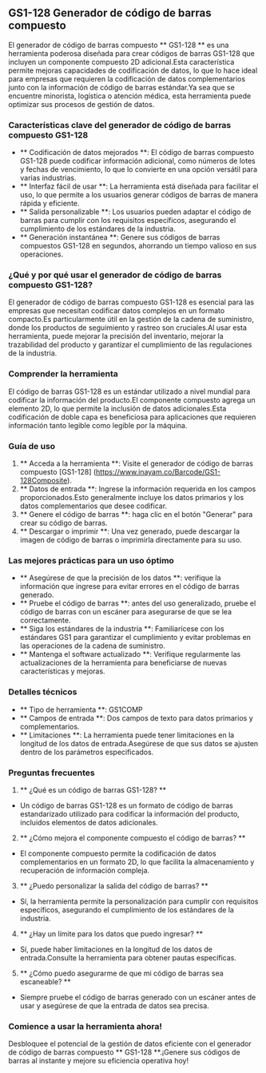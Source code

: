 ## GS1-128 Generador de código de barras compuesto

El generador de código de barras compuesto ** GS1-128 ** es una herramienta poderosa diseñada para crear códigos de barras GS1-128 que incluyen un componente compuesto 2D adicional.Esta característica permite mejoras capacidades de codificación de datos, lo que lo hace ideal para empresas que requieren la codificación de datos complementarios junto con la información de código de barras estándar.Ya sea que se encuentre minorista, logística o atención médica, esta herramienta puede optimizar sus procesos de gestión de datos.

### Características clave del generador de código de barras compuesto GS1-128

- ** Codificación de datos mejorados **: El código de barras compuesto GS1-128 puede codificar información adicional, como números de lotes y fechas de vencimiento, lo que lo convierte en una opción versátil para varias industrias.
- ** Interfaz fácil de usar **: La herramienta está diseñada para facilitar el uso, lo que permite a los usuarios generar códigos de barras de manera rápida y eficiente.
- ** Salida personalizable **: Los usuarios pueden adaptar el código de barras para cumplir con los requisitos específicos, asegurando el cumplimiento de los estándares de la industria.
- ** Generación instantánea **: Genere sus códigos de barras compuestos GS1-128 en segundos, ahorrando un tiempo valioso en sus operaciones.

### ¿Qué y por qué usar el generador de código de barras compuesto GS1-128?

El generador de código de barras compuesto GS1-128 es esencial para las empresas que necesitan codificar datos complejos en un formato compacto.Es particularmente útil en la gestión de la cadena de suministro, donde los productos de seguimiento y rastreo son cruciales.Al usar esta herramienta, puede mejorar la precisión del inventario, mejorar la trazabilidad del producto y garantizar el cumplimiento de las regulaciones de la industria.

### Comprender la herramienta

El código de barras GS1-128 es un estándar utilizado a nivel mundial para codificar la información del producto.El componente compuesto agrega un elemento 2D, lo que permite la inclusión de datos adicionales.Esta codificación de doble capa es beneficiosa para aplicaciones que requieren información tanto legible como legible por la máquina.

### Guía de uso

1. ** Acceda a la herramienta **: Visite el generador de código de barras compuesto [GS1-128] (https://www.inayam.co/Barcode/GS1-128Composite).
2. ** Datos de entrada **: Ingrese la información requerida en los campos proporcionados.Esto generalmente incluye los datos primarios y los datos complementarios que desee codificar.
3. ** Genere el código de barras **: haga clic en el botón "Generar" para crear su código de barras.
4. ** Descargar o imprimir **: Una vez generado, puede descargar la imagen de código de barras o imprimirla directamente para su uso.

### Las mejores prácticas para un uso óptimo

- ** Asegúrese de que la precisión de los datos **: verifique la información que ingrese para evitar errores en el código de barras generado.
- ** Pruebe el código de barras **: antes del uso generalizado, pruebe el código de barras con un escáner para asegurarse de que se lea correctamente.
- ** Siga los estándares de la industria **: Familiarícese con los estándares GS1 para garantizar el cumplimiento y evitar problemas en las operaciones de la cadena de suministro.
- ** Mantenga el software actualizado **: Verifique regularmente las actualizaciones de la herramienta para beneficiarse de nuevas características y mejoras.

### Detalles técnicos

- ** Tipo de herramienta **: GS1COMP
- ** Campos de entrada **: Dos campos de texto para datos primarios y complementarios.
- ** Limitaciones **: La herramienta puede tener limitaciones en la longitud de los datos de entrada.Asegúrese de que sus datos se ajusten dentro de los parámetros especificados.

### Preguntas frecuentes

1. ** ¿Qué es un código de barras GS1-128? **
- Un código de barras GS1-128 es un formato de código de barras estandarizado utilizado para codificar la información del producto, incluidos elementos de datos adicionales.

2. ** ¿Cómo mejora el componente compuesto el código de barras? **
- El componente compuesto permite la codificación de datos complementarios en un formato 2D, lo que facilita la almacenamiento y recuperación de información compleja.

3. ** ¿Puedo personalizar la salida del código de barras? **
- Sí, la herramienta permite la personalización para cumplir con requisitos específicos, asegurando el cumplimiento de los estándares de la industria.

4. ** ¿Hay un límite para los datos que puedo ingresar? **
- Sí, puede haber limitaciones en la longitud de los datos de entrada.Consulte la herramienta para obtener pautas específicas.

5. ** ¿Cómo puedo asegurarme de que mi código de barras sea escaneable? **
- Siempre pruebe el código de barras generado con un escáner antes de usar y asegúrese de que la entrada de datos sea precisa.

### Comience a usar la herramienta ahora!

Desbloquee el potencial de la gestión de datos eficiente con el generador de código de barras compuesto ** GS1-128 **.¡Genere sus códigos de barras al instante y mejore su eficiencia operativa hoy!